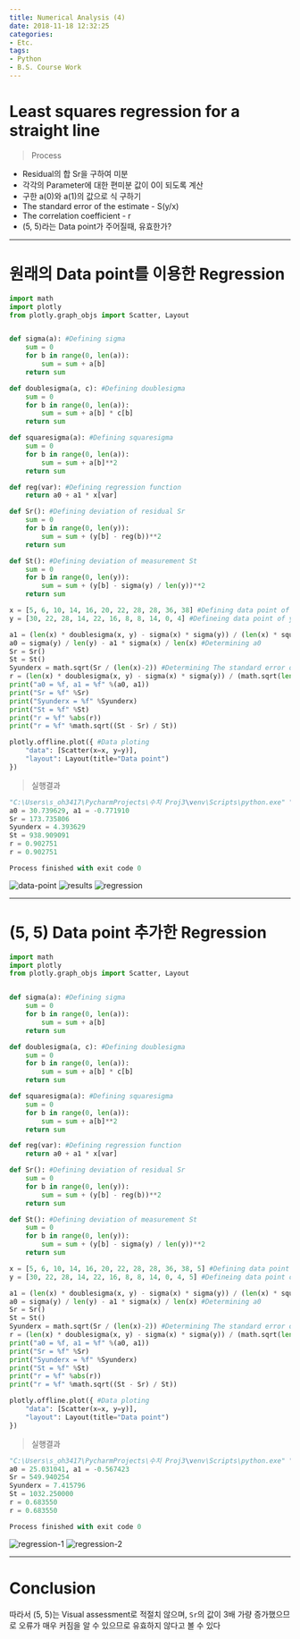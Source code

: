 ```yaml
---
title: Numerical Analysis (4)
date: 2018-11-18 12:32:25
categories:
- Etc.
tags:
- Python
- B.S. Course Work
---
```

# Least squares regression for a straight line

> Process
+ Residual의 합 Sr을 구하여 미분
+ 각각의 Parameter에 대한 편미분 값이 0이 되도록 계산
+ 구한 a(0)와 a(1)의 값으로 식 구하기
+ The standard error of the estimate - S(y/x)
+ The correlation coefficient - r
+ (5, 5)라는 Data point가 주어질때, 유효한가?

<!-- more -->
***
# 원래의 Data point를 이용한 Regression

~~~Python
import math
import plotly
from plotly.graph_objs import Scatter, Layout


def sigma(a): #Defining sigma
    sum = 0
    for b in range(0, len(a)):
        sum = sum + a[b]
    return sum

def doublesigma(a, c): #Defining doublesigma
    sum = 0
    for b in range(0, len(a)):
        sum = sum + a[b] * c[b]
    return sum

def squaresigma(a): #Defining squaresigma
    sum = 0
    for b in range(0, len(a)):
        sum = sum + a[b]**2
    return sum

def reg(var): #Defining regression function
    return a0 + a1 * x[var]

def Sr(): #Defining deviation of residual Sr
    sum = 0
    for b in range(0, len(y)):
        sum = sum + (y[b] - reg(b))**2
    return sum

def St(): #Defining deviation of measurement St
    sum = 0
    for b in range(0, len(y)):
        sum = sum + (y[b] - sigma(y) / len(y))**2
    return sum

x = [5, 6, 10, 14, 16, 20, 22, 28, 28, 36, 38] #Defining data point of x
y = [30, 22, 28, 14, 22, 16, 8, 8, 14, 0, 4] #Defineing data point of y

a1 = (len(x) * doublesigma(x, y) - sigma(x) * sigma(y)) / (len(x) * squaresigma(x) - sigma(x)**2) #Determining a1
a0 = sigma(y) / len(y) - a1 * sigma(x) / len(x) #Determining a0
Sr = Sr()
St = St()
Syunderx = math.sqrt(Sr / (len(x)-2)) #Determining The standard error of the estimate S(y/x)
r = (len(x) * doublesigma(x, y) - sigma(x) * sigma(y)) / (math.sqrt(len(x) * squaresigma(x) - sigma(x)**2) * math.sqrt(len(y) * squaresigma(y) - sigma(y)**2)) #Determining The correlation coefficient r
print("a0 = %f, a1 = %f" %(a0, a1))
print("Sr = %f" %Sr)
print("Syunderx = %f" %Syunderx)
print("St = %f" %St)
print("r = %f" %abs(r))
print("r = %f" %math.sqrt((St - Sr) / St))

plotly.offline.plot({ #Data ploting
    "data": [Scatter(x=x, y=y)],
    "layout": Layout(title="Data point")
})
~~~
> 실행결과

~~~Python
"C:\Users\s_oh3417\PycharmProjects\수치 Proj3\venv\Scripts\python.exe" "C:/Users/s_oh3417/PycharmProjects/수치 Proj3/Main.py"
a0 = 30.739629, a1 = -0.771910
Sr = 173.735806
Syunderx = 4.393629
St = 938.909091
r = 0.902751
r = 0.902751

Process finished with exit code 0
~~~
![data-point](/images/numerical-analysis-4/data-point.png)
![results](/images/numerical-analysis-4/results.png)
![regression](/images/numerical-analysis-4/regression.png)
***
# (5, 5) Data point 추가한 Regression

~~~Python
import math
import plotly
from plotly.graph_objs import Scatter, Layout


def sigma(a): #Defining sigma
    sum = 0
    for b in range(0, len(a)):
        sum = sum + a[b]
    return sum

def doublesigma(a, c): #Defining doublesigma
    sum = 0
    for b in range(0, len(a)):
        sum = sum + a[b] * c[b]
    return sum

def squaresigma(a): #Defining squaresigma
    sum = 0
    for b in range(0, len(a)):
        sum = sum + a[b]**2
    return sum

def reg(var): #Defining regression function
    return a0 + a1 * x[var]

def Sr(): #Defining deviation of residual Sr
    sum = 0
    for b in range(0, len(y)):
        sum = sum + (y[b] - reg(b))**2
    return sum

def St(): #Defining deviation of measurement St
    sum = 0
    for b in range(0, len(y)):
        sum = sum + (y[b] - sigma(y) / len(y))**2
    return sum

x = [5, 6, 10, 14, 16, 20, 22, 28, 28, 36, 38, 5] #Defining data point of x
y = [30, 22, 28, 14, 22, 16, 8, 8, 14, 0, 4, 5] #Defineing data point of y

a1 = (len(x) * doublesigma(x, y) - sigma(x) * sigma(y)) / (len(x) * squaresigma(x) - sigma(x)**2) #Determining a1
a0 = sigma(y) / len(y) - a1 * sigma(x) / len(x) #Determining a0
Sr = Sr()
St = St()
Syunderx = math.sqrt(Sr / (len(x)-2)) #Determining The standard error of the estimate S(y/x)
r = (len(x) * doublesigma(x, y) - sigma(x) * sigma(y)) / (math.sqrt(len(x) * squaresigma(x) - sigma(x)**2) * math.sqrt(len(y) * squaresigma(y) - sigma(y)**2)) #Determining The correlation coefficient r
print("a0 = %f, a1 = %f" %(a0, a1))
print("Sr = %f" %Sr)
print("Syunderx = %f" %Syunderx)
print("St = %f" %St)
print("r = %f" %abs(r))
print("r = %f" %math.sqrt((St - Sr) / St))

plotly.offline.plot({ #Data ploting
    "data": [Scatter(x=x, y=y)],
    "layout": Layout(title="Data point")
})
~~~
> 실행결과

~~~Python
"C:\Users\s_oh3417\PycharmProjects\수치 Proj3\venv\Scripts\python.exe" "C:/Users/s_oh3417/PycharmProjects/수치 Proj3-1/Main.py"
a0 = 25.031041, a1 = -0.567423
Sr = 549.940254
Syunderx = 7.415796
St = 1032.250000
r = 0.683550
r = 0.683550

Process finished with exit code 0
~~~
![regression-1](/images/numerical-analysis-4/regression-1.png)
![regression-2](/images/numerical-analysis-4/regression-2.png)
***
# Conclusion

따라서 (5, 5)는 Visual assessment로 적절치 않으며, `Sr`의 값이 3배 가량 증가했으므로 오류가 매우 커짐을 알 수 있으므로 유효하지 않다고 볼 수 있다

